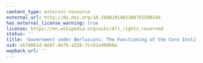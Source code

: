 ```yaml
---
content_type: external-resource
external_url: http://dx.doi.org/10.1080/01402380701500249
has_external_license_warning: true
license: https://en.wikipedia.org/wiki/All_rights_reserved
status: ''
title: 'Government under Berlusconi: The Functioning of the Core Institutions in Italy'
uid: eb7d061d-8e0f-4e7b-a328-fcc01ed0d60a
wayback_url: ''
---
```

